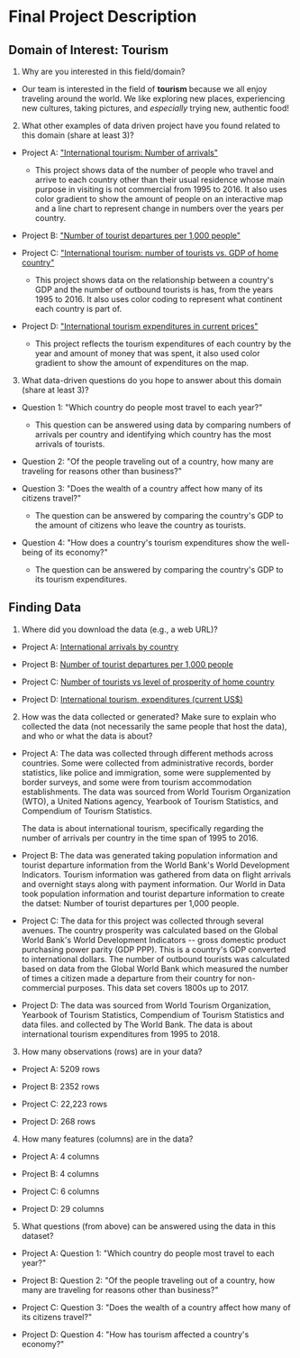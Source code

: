# Final Project Description

## Domain of Interest: Tourism
1.  Why are you interested in this field/domain?

  * Our team is interested in the field of **tourism** because we all enjoy traveling around the world. We like exploring new places, experiencing new cultures, taking pictures, and *especially* trying new, authentic food!


2.  What other examples of data driven project have you found related to this domain (share at least 3)?

  * Project A:  ["International tourism: Number of arrivals"](https://ourworldindata.org/grapher/international-tourism-number-of-arrivals?tab=chart)

      - This project shows data of the number of people who travel and arrive to each country other than their usual residence whose main purpose in visiting is not commercial from 1995 to 2016. It also uses color gradient to show the amount of people on an interactive map and a line chart to represent change in numbers over the years per country. 

  * Project B:  ["Number of tourist departures per 1,000 people"](https://ourworldindata.org/tourism#all-charts-preview)

  * Project C:  ["International tourism: number of tourists vs. GDP of home country"](https://ourworldindata.org/grapher/number-of-tourists-outbound-vs-level-of-prosperity-of-the-home-country?tab=chart)

      - This project shows data on the relationship between a country's GDP and the number of outbound tourists is has, from the years 1995 to 2016. It also uses color coding to represent what continent each country is part of.

  * Project D:  ["International tourism expenditures in current prices"](https://knoema.com/atlas/maps/Tourism-expenditures)

      - This project reflects the tourism expenditures of each country by the year and amount of money that was spent, it also used color gradient to show the amount of expenditures on the map.


3. What data-driven questions do you hope to answer about this domain (share at least 3)?

  * Question 1: "Which country do people most travel to each year?"

    - This question can be answered using data by comparing numbers of arrivals per country and identifying which country has the most arrivals of tourists.

  * Question 2: "Of the people traveling out of a country, how many are traveling for reasons other than business?"

  * Question 3: "Does the wealth of a country affect how many of its citizens travel?"
    - The question can be answered by comparing the country's GDP to the amount of citizens who leave the country as tourists.

  * Question 4: "How does a country's tourism expenditures show the well-being of its economy?"
    - The question can be answered by comparing the country's GDP to its tourism expenditures.

## Finding Data
1. Where did you download the data (e.g., a web URL)?

  * Project A:  [International arrivals by country](https://ourworldindata.org/grapher/international-tourism-number-of-arrivals)

  * Project B:  [Number of tourist departures per 1,000 people](https://ourworldindata.org/tourism#all-charts-preview)

  * Project C:  [Number of tourists vs level of prosperity of home country](https://ourworldindata.org/grapher/number-of-tourists-outbound-vs-level-of-prosperity-of-the-home-country)

  * Project D:  [International tourism, expenditures (current US$)](https://data.worldbank.org/indicator/ST.INT.XPND.CD)

2. How was the data collected or generated? Make sure to explain who collected the data (not necessarily the same people that host the data), and who or what the data is about?

  * Project A:  The data was collected through different methods across countries. Some were collected from administrative records, border statistics, like police and immigration, some were supplemented by border surveys, and some were from tourism accommodation establishments. The data was sourced from World Tourism Organization (WTO), a United Nations agency, Yearbook of Tourism Statistics, and Compendium of Tourism Statistics.

    The data is about international tourism, specifically regarding the number of arrivals per country in the time span of 1995 to 2016.

  * Project B: The data was generated taking population information and tourist departure information from the World Bank's World Development Indicators. Tourism information was gathered from data on flight arrivals and overnight stays along with payment information. Our World in Data took population information and tourist departure information to create the datset: Number of tourist departures per 1,000 people.

  * Project C:  The data for this project was collected through several avenues. The country prosperity was calculated based on the Global World Bank's World Development Indicators -- gross domestic product purchasing power parity (GDP PPP). This is a country's GDP converted to international dollars. The number of outbound tourists was calculated based on data from the Global World Bank which measured the number of times a citizen made a departure from their country for non-commercial purposes. This data set covers 1800s up to 2017.

  * Project D:  The data was sourced from World Tourism Organization, Yearbook of Tourism Statistics, Compendium of Tourism Statistics and data files. and collected by The World Bank. The data is about international tourism expenditures from 1995 to 2018.

3. How many observations (rows) are in your data?

  * Project A:  5209 rows

  * Project B:  2352 rows

  * Project C:  22,223 rows

  * Project D:  268 rows

4. How many features (columns) are in the data?

  * Project A:  4 columns

  * Project B:  4 columns

  * Project C:  6 columns

  * Project D:  29 columns

5. What questions (from above) can be answered using the data in this dataset?

  * Project A: Question 1: "Which country do people most travel to each year?"

  * Project B:  Question 2: "Of the people traveling out of a country, how many are traveling for reasons other than business?"

  * Project C: Question 3: "Does the wealth of a country affect how many of its citizens travel?"

  * Project D: Question 4: "How has tourism affected a country's economy?"
